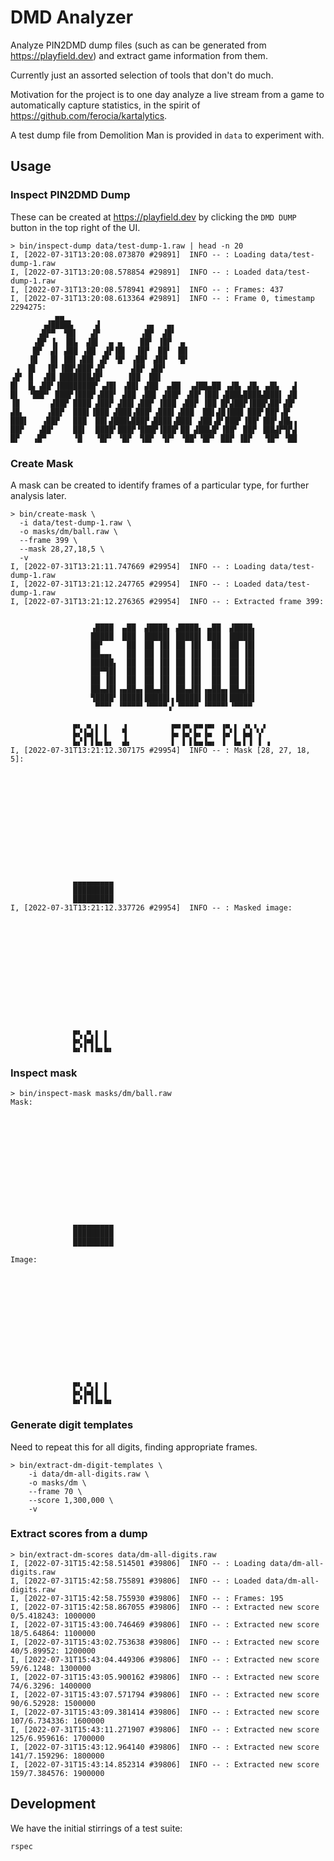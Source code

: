 DMD Analyzer
============

Analyze PIN2DMD dump files (such as can be generated from
https://playfield.dev) and extract game information from them.

Currently just an assorted selection of tools that don't do much.

Motivation for the project is to one day analyze a live stream from a game to
automatically capture statistics, in the spirit of
https://github.com/ferocia/kartalytics.

A test dump file from Demolition Man is provided in `data` to experiment with.

Usage
-----

### Inspect PIN2DMD Dump

These can be created at https://playfield.dev by clicking the `DMD DUMP` button
in the top right of the UI.

    > bin/inspect-dump data/test-dump-1.raw | head -n 20
    I, [2022-07-31T13:20:08.073870 #29891]  INFO -- : Loading data/test-dump-1.raw
    I, [2022-07-31T13:20:08.578854 #29891]  INFO -- : Loaded data/test-dump-1.raw
    I, [2022-07-31T13:20:08.578941 #29891]  INFO -- : Frames: 437
    I, [2022-07-31T13:20:08.613364 #29891]  INFO -- : Frame 0, timestamp 2294275:
              ▄▄
           ▗▟████▙     ▟          ▗▄   ▄▖
          ▗█▛▀  ▜█▌   ▟▛         ▗█▛  ▟█▘
         ▗█▛ ▐▖ ▐█▙  ▟█▌  ▄ ▄    ██▘ ▐█▛  ▄
         █▛  ▟▌ ▟██ ▗██  ▟▛▐█▌  ▐█▛  ██▘ ▐█▌
        ▐█   █▌ ██▌▗██▌ ▟▛ ▝█▘ ▗██▘ ▟█▛  ▝█▘
     ▗  █▌  ▐█▘▐██▚███▘▟▛      ▟█▛ ▗██▘
    ▗█▘ █  ▗██ ███████▟█▘     ▐██  ██▌
    █▌  █▖▗██▘▐████████▘▗▟█▌ ▗██▌ ▟██  ▄██  ▗▟██▄██ ▗▟█▖ ▟█▖ ▄█▙   ▟
    █▌  ▝██▛▘ ███▛▐███▛▗███▘ ▟██ ▗██▌ ▟██▛ ▗██▘▐██▌▗███▙████▟███▌ ▟█
    ▐█       ▟██▛ ████ ▟██▛ ▟██▌▗██▛ ▐███ ▗██▛ ▐██ █▛▟██▛▐███▚██▘▟█▘
    ▟█▖     ▗██▛  ███▌▐███ ▟███▗███▘▗███▌▗███  ██▌▟█▐███ ███▘██▛▗█▘
    ███▌   ▗██▛   ███  ██▌▟███▙███▛▗████▗███▌ ▟██▗█▘███▘▐██▘▐██▘▟█▙▗
    ██▛   ▗██▘    ██▌  ████▘███▛▝███▛▐███▘██ ▟██▙█▘▐██▘ ██▛ ▐██▟▛▜▛▟
    █▛   ▗█▀      ▝█   ▝█▛▘ ▝█▛  ▜█▛  ▜▛▘ ▝██▘▝█▛▘ ██▛ ▐█▛   ▜█▀ ▝██


### Create Mask

A mask can be created to identify frames of a particular type, for further
analysis later.

    > bin/create-mask \
      -i data/test-dump-1.raw \
      -o masks/dm/ball.raw \
      --frame 399 \
      --mask 28,27,18,5 \
      -v
    I, [2022-07-31T13:21:11.747669 #29954]  INFO -- : Loading data/test-dump-1.raw
    I, [2022-07-31T13:21:12.247765 #29954]  INFO -- : Loaded data/test-dump-1.raw
    I, [2022-07-31T13:21:12.276365 #29954]  INFO -- : Extracted frame 399:


                      ▗████  ▄██  ▟████▖ ▟████▖ ▄██  ▟████▖
                      █████  ███  █████▌ █████▌ ███  █████▌
                      ██▘     ██  ██ ▐█▌ ██ ▐█▌  ██  ██ ▐█▌
                      ██▄▄▖   ██  ██ ▐█▌ ██ ▐█▌  ██  ██ ▐█▌
                      █████▖  ██  ██ ▐█▌ ██ ▐█▌  ██  ██ ▐█▌
                      ██▀▜█▌  ██  ██ ▐█▌ ██ ▐█▌  ██  ██ ▐█▌
                      ██ ▐█▌  ██  ██ ▐█▌ ██ ▐█▌  ██  ██ ▐█▌
                      ██▄▟█▌▗▄██▄▖██▄▟█▌ ██▄▟█▌▗▄██▄▖██▄▟█▌
                      ▜████▘▐████▌█████▌▖█████▌▐████▌█████▌
                       ▀▀▀▘ ▝▀▀▀▀▘▝▀▀▀▀▗▘▝▀▀▀▀ ▝▀▀▀▀▘▝▀▀▀▀

                  ▄▖ ▄ ▖ ▖   ▗          ▄▄▗▄ ▄▄▗▄▖ ▗▄ ▖ ▗▖▗ ▗
                  ▙▞▐▄▌▌ ▌   ▜          ▙▖▐▄▘▙▖▐▄  ▐▄▘▌ ▙▟ ▚▘
                  ▙▞▐ ▌▙▖▙▖  ▟▖         ▌ ▐ ▌▙▄▐▄▖ ▐  ▙▖▌▐ ▐ ▗
    I, [2022-07-31T13:21:12.307175 #29954]  INFO -- : Mask [28, 27, 18, 5]:













                  ▄▄▄▄▄▄▄▄▄
                  █████████
                  █████████
    I, [2022-07-31T13:21:12.337726 #29954]  INFO -- : Masked image:













                  ▄▖ ▄ ▖ ▖
                  ▙▞▐▄▌▌ ▌
                  ▙▞▐ ▌▙▖▙▖


### Inspect mask

    > bin/inspect-mask masks/dm/ball.raw
    Mask:













                  ▄▄▄▄▄▄▄▄▄
                  █████████
                  █████████

    Image:













                  ▄▖ ▄ ▖ ▖
                  ▙▞▐▄▌▌ ▌
                  ▙▞▐ ▌▙▖▙▖

### Generate digit templates

Need to repeat this for all digits, finding appropriate frames.

    > bin/extract-dm-digit-templates \
        -i data/dm-all-digits.raw \
        -o masks/dm \
        --frame 70 \
        --score 1,300,000 \
        -v

### Extract scores from a dump

    > bin/extract-dm-scores data/dm-all-digits.raw
    I, [2022-07-31T15:42:58.514501 #39806]  INFO -- : Loading data/dm-all-digits.raw
    I, [2022-07-31T15:42:58.755891 #39806]  INFO -- : Loaded data/dm-all-digits.raw
    I, [2022-07-31T15:42:58.755930 #39806]  INFO -- : Frames: 195
    I, [2022-07-31T15:42:58.867055 #39806]  INFO -- : Extracted new score 0/5.418243: 1000000
    I, [2022-07-31T15:43:00.746469 #39806]  INFO -- : Extracted new score 18/5.64864: 1100000
    I, [2022-07-31T15:43:02.753638 #39806]  INFO -- : Extracted new score 40/5.89952: 1200000
    I, [2022-07-31T15:43:04.449306 #39806]  INFO -- : Extracted new score 59/6.1248: 1300000
    I, [2022-07-31T15:43:05.900162 #39806]  INFO -- : Extracted new score 74/6.3296: 1400000
    I, [2022-07-31T15:43:07.571794 #39806]  INFO -- : Extracted new score 90/6.52928: 1500000
    I, [2022-07-31T15:43:09.381414 #39806]  INFO -- : Extracted new score 107/6.734336: 1600000
    I, [2022-07-31T15:43:11.271907 #39806]  INFO -- : Extracted new score 125/6.959616: 1700000
    I, [2022-07-31T15:43:12.964140 #39806]  INFO -- : Extracted new score 141/7.159296: 1800000
    I, [2022-07-31T15:43:14.852314 #39806]  INFO -- : Extracted new score 159/7.384576: 1900000

Development
-----------

We have the initial stirrings of a test suite:

    rspec
